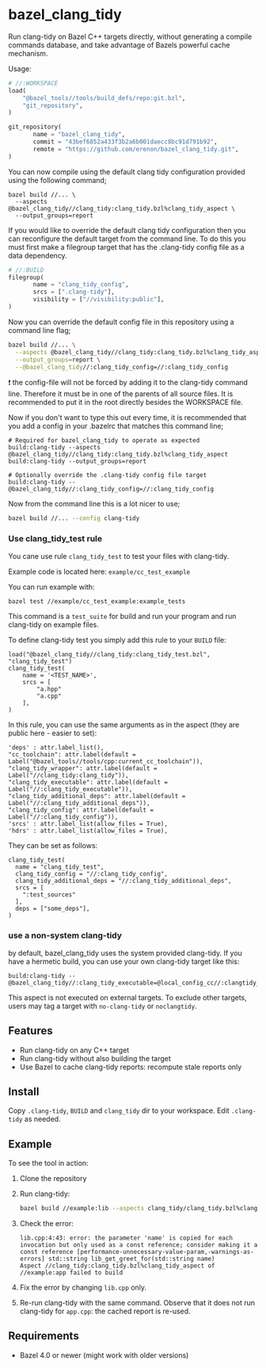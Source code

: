 # bazel_clang_tidy

Run clang-tidy on Bazel C++ targets directly,
without generating a compile commands database,
and take advantage of Bazels powerful cache mechanism.

Usage:

```py
# //:WORKSPACE
load(
    "@bazel_tools//tools/build_defs/repo:git.bzl",
    "git_repository",
)

git_repository(
       name = "bazel_clang_tidy",
       commit = "43bef6852a433f3b2a6b001daecc8bc91d791b92",
       remote = "https://github.com/erenon/bazel_clang_tidy.git",
)
```

You can now compile using the default clang tidy configuration provided using
the following command;

```text
bazel build //... \
  --aspects @bazel_clang_tidy//clang_tidy:clang_tidy.bzl%clang_tidy_aspect \
  --output_groups=report
```

If you would like to override the default clang tidy configuration then you can
reconfigure the default target from the command line. To do this you must first
make a filegroup target that has the .clang-tidy config file as a data
dependency.

```py
# //:BUILD
filegroup(
       name = "clang_tidy_config",
       srcs = [".clang-tidy"],
       visibility = ["//visibility:public"],
)
```

Now you can override the default config file in this repository using
a command line flag;

```sh
bazel build //... \
  --aspects @bazel_clang_tidy//clang_tidy:clang_tidy.bzl%clang_tidy_aspect \
  --output_groups=report \
  --@bazel_clang_tidy//:clang_tidy_config=//:clang_tidy_config
```

:exclamation: the config-file will not be forced by adding it to the clang-tidy command line. Therefore it must be in one of the parents of all source files. It is recommended to put it in the root directly besides the WORKSPACE file.

Now if you don't want to type this out every time, it is recommended that you
add a config in your .bazelrc that matches this command line;

```text
# Required for bazel_clang_tidy to operate as expected
build:clang-tidy --aspects @bazel_clang_tidy//clang_tidy:clang_tidy.bzl%clang_tidy_aspect
build:clang-tidy --output_groups=report

# Optionally override the .clang-tidy config file target
build:clang-tidy --@bazel_clang_tidy//:clang_tidy_config=//:clang_tidy_config
```

Now from the command line this is a lot nicer to use;

```sh
bazel build //... --config clang-tidy
```

### Use clang_tidy_test rule

You cane use rule `clang_tidy_test` to test your files with clang-tidy.

Example code is located here: `example/cc_test_example`

You can run example with:

```sh
bazel test //example/cc_test_example:example_tests
```

This command is a `test_suite` for build and run your program and run clang-tidy on example files.

To define clang-tidy test you simply add this rule to your `BUILD` file:

```text
load("@bazel_clang_tidy//clang_tidy:clang_tidy_test.bzl", "clang_tidy_test")
clang_tidy_test(
    name = '<TEST_NAME>',
    srcs = [
        "a.hpp"
        "a.cpp"
    ],
)
```

In this rule, you can use the same arguments as in the aspect (they are public here - easier to set):

```text
'deps' : attr.label_list(),
"cc_toolchain": attr.label(default = Label("@bazel_tools//tools/cpp:current_cc_toolchain")),
"clang_tidy_wrapper": attr.label(default = Label("//clang_tidy:clang_tidy")),
"clang_tidy_executable": attr.label(default = Label("//:clang_tidy_executable")),
"clang_tidy_additional_deps": attr.label(default = Label("//:clang_tidy_additional_deps")),
"clang_tidy_config": attr.label(default = Label("//:clang_tidy_config")),
'srcs' : attr.label_list(allow_files = True),
'hdrs' : attr.label_list(allow_files = True),
```

They can be set as follows:

```text
clang_tidy_test(
  name = "clang_tidy_test",
  clang_tidy_config = "//:clang_tidy_config",
  clang_tidy_additional_deps = "//:clang_tidy_additional_deps",
  srcs = [
    ":test_sources"
  ],
  deps = ["some_deps"],
)
```

### use a non-system clang-tidy

by default, bazel_clang_tidy uses the system provided clang-tidy.
If you have a hermetic build, you can use your own clang-tidy target like this:

```text
build:clang-tidy --@bazel_clang_tidy//:clang_tidy_executable=@local_config_cc//:clangtidy_bin
```

This aspect is not executed on external targets. To exclude other targets,
users may tag a target with `no-clang-tidy` or `noclangtidy`.

## Features

- Run clang-tidy on any C++ target
- Run clang-tidy without also building the target
- Use Bazel to cache clang-tidy reports: recompute stale reports only

## Install

Copy `.clang-tidy`, `BUILD` and `clang_tidy` dir to your workspace.
Edit `.clang-tidy` as needed.

## Example

To see the tool in action:

1. Clone the repository
1. Run clang-tidy:

    ```sh
    bazel build //example:lib --aspects clang_tidy/clang_tidy.bzl%clang_tidy_aspect --output_groups=report
    ```

1. Check the error:

    ```text
    lib.cpp:4:43: error: the parameter 'name' is copied for each invocation but only used as a const reference; consider making it a const reference [performance-unnecessary-value-param,-warnings-as-errors] std::string lib_get_greet_for(std::string name)
    Aspect //clang_tidy:clang_tidy.bzl%clang_tidy_aspect of //example:app failed to build
    ```

1. Fix the error by changing `lib.cpp` only.
1. Re-run clang-tidy with the same command. Observe that it does not run clang-tidy for `app.cpp`: the cached report is re-used.

## Requirements

- Bazel 4.0 or newer (might work with older versions)
